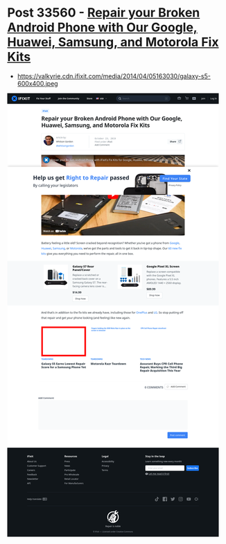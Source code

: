 # Post 33560 - [Repair your Broken Android Phone with Our Google, Huawei, Samsung, and Motorola Fix Kits](https://www.ifixit.com/News/33560/repair-your-broken-android-phone-with-our-google-huawei-samsung-and-motorola-fix-kits)

- https://valkyrie.cdn.ifixit.com/media/2014/04/05163030/galaxy-s5-600x400.jpeg

![screencap](screenshots/b6ff3d57-5c66-412b-8000-e07ad1f608e2.png)
